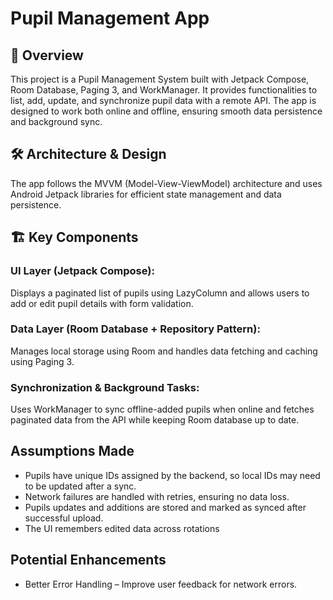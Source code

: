 # Pupil Management App
## 📌 Overview

This project is a Pupil Management System built with Jetpack Compose, Room Database, Paging 3, and WorkManager. It provides functionalities to list, add, update, and synchronize pupil data with a remote API. The app is designed to work both online and offline, ensuring smooth data persistence and background sync.


## 🛠️ Architecture & Design

The app follows the MVVM (Model-View-ViewModel) architecture and uses Android Jetpack libraries for efficient state management and data persistence.

## 🏗 Key Components
### UI Layer (Jetpack Compose): 
Displays a paginated list of pupils using LazyColumn and allows users to add or edit pupil details with form validation.

### Data Layer (Room Database + Repository Pattern): 
Manages local storage using Room and handles data fetching and caching using Paging 3.

### Synchronization & Background Tasks:
Uses WorkManager to sync offline-added pupils when online and fetches paginated data from the API while keeping Room database up to date.


## Assumptions Made
- Pupils have unique IDs assigned by the backend, so local IDs may need to be updated after a sync.
- Network failures are handled with retries, ensuring no data loss.
- Pupils updates and additions are stored and marked as synced after successful upload.
- The UI remembers edited data across rotations


## Potential Enhancements
- Better Error Handling – Improve user feedback for network errors.
